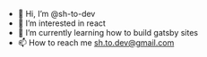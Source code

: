 - 👋 Hi, I’m @sh-to-dev
- 👀 I’m interested in react 
- 🌱 I’m currently learning how to build gatsby sites
- 📫 How to reach me sh.to.dev@gmail.com

<!---
sh-to-dev/sh-to-dev is a ✨ special ✨ repository because its `README.md` (this file) appears on your GitHub profile.
You can click the Preview link to take a look at your changes.
--->
